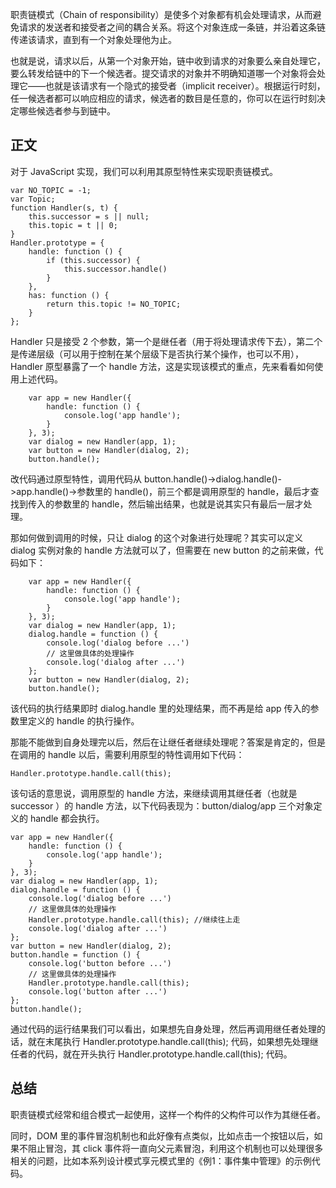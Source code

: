 职责链模式（Chain of responsibility）是使多个对象都有机会处理请求，从而避免请求的发送者和接受者之间的耦合关系。将这个对象连成一条链，并沿着这条链传递该请求，直到有一个对象处理他为止。

也就是说，请求以后，从第一个对象开始，链中收到请求的对象要么亲自处理它，要么转发给链中的下一个候选者。提交请求的对象并不明确知道哪一个对象将会处理它——也就是该请求有一个隐式的接受者（implicit receiver）。根据运行时刻，任一候选者都可以响应相应的请求，候选者的数目是任意的，你可以在运行时刻决定哪些候选者参与到链中。

## 正文

对于 JavaScript 实现，我们可以利用其原型特性来实现职责链模式。

```
var NO_TOPIC = -1;
var Topic;
function Handler(s, t) {
    this.successor = s || null;
    this.topic = t || 0;
}
Handler.prototype = {
    handle: function () {
        if (this.successor) {
            this.successor.handle()
        }
    },
    has: function () {
        return this.topic != NO_TOPIC;
    }
};
```

Handler 只是接受 2 个参数，第一个是继任者（用于将处理请求传下去），第二个是传递层级（可以用于控制在某个层级下是否执行某个操作，也可以不用），Handler 原型暴露了一个 handle 方法，这是实现该模式的重点，先来看看如何使用上述代码。

```
    var app = new Handler({
        handle: function () {
            console.log('app handle');
        }
    }, 3);
    var dialog = new Handler(app, 1);
    var button = new Handler(dialog, 2);
    button.handle();
```

改代码通过原型特性，调用代码从 button.handle()->dialog.handle()->app.handle()->参数里的 handle()，前三个都是调用原型的 handle，最后才查找到传入的参数里的 handle，然后输出结果，也就是说其实只有最后一层才处理。

那如何做到调用的时候，只让 dialog 的这个对象进行处理呢？其实可以定义 dialog 实例对象的 handle 方法就可以了，但需要在 new button 的之前来做，代码如下：

```
    var app = new Handler({
        handle: function () {
            console.log('app handle');
        }
    }, 3);
    var dialog = new Handler(app, 1);
    dialog.handle = function () {
        console.log('dialog before ...')
        // 这里做具体的处理操作
        console.log('dialog after ...')
    };
    var button = new Handler(dialog, 2);
    button.handle();
```

该代码的执行结果即时 dialog.handle 里的处理结果，而不再是给 app 传入的参数里定义的 handle 的执行操作。

那能不能做到自身处理完以后，然后在让继任者继续处理呢？答案是肯定的，但是在调用的 handle 以后，需要利用原型的特性调用如下代码：

```
Handler.prototype.handle.call(this);
```

该句话的意思说，调用原型的 handle 方法，来继续调用其继任者（也就是 successor ）的 handle 方法，以下代码表现为：button/dialog/app 三个对象定义的 handle 都会执行。

```
var app = new Handler({
    handle: function () {
        console.log('app handle');
    }
}, 3);
var dialog = new Handler(app, 1);
dialog.handle = function () {
    console.log('dialog before ...')
    // 这里做具体的处理操作
    Handler.prototype.handle.call(this); //继续往上走
    console.log('dialog after ...')
};
var button = new Handler(dialog, 2);
button.handle = function () {
    console.log('button before ...')
    // 这里做具体的处理操作
    Handler.prototype.handle.call(this);
    console.log('button after ...')
};
button.handle();
```

通过代码的运行结果我们可以看出，如果想先自身处理，然后再调用继任者处理的话，就在末尾执行 Handler.prototype.handle.call(this); 代码，如果想先处理继任者的代码，就在开头执行 Handler.prototype.handle.call(this); 代码。

## 总结

职责链模式经常和组合模式一起使用，这样一个构件的父构件可以作为其继任者。

同时，DOM 里的事件冒泡机制也和此好像有点类似，比如点击一个按钮以后，如果不阻止冒泡，其 click 事件将一直向父元素冒泡，利用这个机制也可以处理很多相关的问题，比如本系列设计模式享元模式里的《例1：事件集中管理》的示例代码。